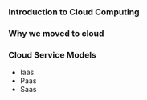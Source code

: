 ### Introduction to Cloud Computing
### Why we moved to cloud
### Cloud Service Models
* Iaas
* Paas
* Saas
